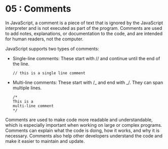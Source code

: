 # 05 : Comments

In JavaScript, a comment is a piece of text that is ignored by the JavaScript interpreter and is not executed as part of the program. Comments are used to add notes, explanations, or documentation to the code, and are intended for human readers, not the computer.

JavaScript supports two types of comments:

- Single-line comments: These start with // and continue until the end of the line.
  ```
  // this is a single line comment
  ```
- Multi-line comments: These start with /_ and end with _/. They can span multiple lines.
  ```
  /*
  This is a
  multi-line comment
  */
  ```

Comments are used to make code more readable and understandable, which is especially important when working on large or complex programs. Comments can explain what the code is doing, how it works, and why it is necessary. Comments also help other developers understand the code and make it easier to maintain and update.
